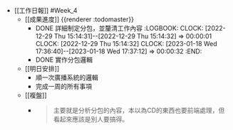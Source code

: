 - [[工作日報]] #Week_4
	- [[成果進度]] {{renderer :todomaster}}
		- DONE 詳細制定分包，並釐清工作內容
		  :LOGBOOK:
		  CLOCK: [2022-12-29 Thu 15:14:31]--[2022-12-29 Thu 15:14:32] =>  00:00:01
		  CLOCK: [2022-12-29 Thu 15:14:32]
		  CLOCK: [2023-01-18 Wed 17:36:40]--[2023-01-18 Wed 17:37:12] =>  00:00:32
		  :END:
		- DONE 實作分包邏輯
	- [[明日安排]]
		- 順一次廣播系統的邏輯
		- 完成一周的所有事項
	- [[複盤]]
		- > 主要就是分析分包的內容，本以為CD的東西也要前端處理，但看起來應該是別人要搞得。